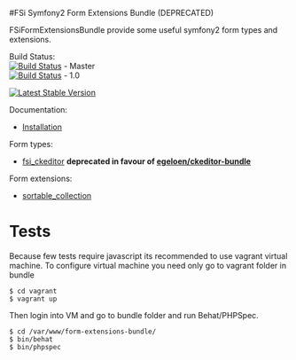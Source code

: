 #FSi Symfony2 Form Extensions Bundle (DEPRECATED)

FSiFormExtensionsBundle provide some useful symfony2 form types and extensions.

Build Status:  
[![Build Status](https://travis-ci.org/fsi-open/form-extensions-bundle.png?branch=master)](https://travis-ci.org/fsi-open/form-extensions-bundle) - Master  
[![Build Status](https://travis-ci.org/fsi-open/form-extensions-bundle.png?branch=1.0)](https://travis-ci.org/fsi-open/form-extensions-bundle) - 1.0

[![Latest Stable Version](https://poser.pugx.org/fsi/form-extensions-bundle/v/stable.png)](https://packagist.org/packages/fsi/form-extensions-bundle)

Documentation:
* [Installation](Resources/doc/installation.md)

Form types: 
* [fsi_ckeditor](Resources/doc/fsi_ckeditor.md) **deprecated in favour of [egeloen/ckeditor-bundle](https://github.com/egeloen/IvoryCKEditorBundle)**

Form extensions:
* [sortable_collection](Resources/docs/sortable_collection.md)

# Tests

Because few tests require javascript its recommended to use vagrant virtual machine.
To configure virtual machine you need only go to vagrant folder in bundle

```
$ cd vagrant
$ vagrant up
```

Then login into VM and go to bundle folder and run Behat/PHPSpec.

```
$ cd /var/www/form-extensions-bundle/
$ bin/behat
$ bin/phpspec
```
